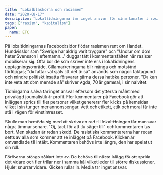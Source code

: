 ```yaml
---
title: "Lokalblaskorna och rasismen"
date: "2020-08-17"
description: "Lokaltidningarna tar inget ansvar för sina kanaler i social medier. Varför är det så?"
tags: ["rasism", "kapitalism"]
paper:
  name: ETC
---
```


På lokaltidningarnas Facebooksidor flödar rasismen runt om i landet. Hundvisslor som "Sverige har aldrig varit tryggare" och "Undrar om dom heter Svensson i efternamn..." duggar tätt i kommentarsfälten när rasister mobiliserar sig. Ofta bor de som skriver inte ens i lokaltidningens upptagningsområde. Gillamarkeringarna blir många och motstånd förlöjligas; "du fattar väl själv att det är så" används som någon faktagrund och mindre politiskt insatta försvarar gärna dessa hatiska personer. "Du kan inte veta att dom menade så" skriver Agda, 70 år gammal, i sin naivitet.

Tidningarna själva tar inget ansvar eftersom det yttersta målet med privatägd journalistik är profit. Fler kommentarer på Facebook gör att inläggen sprids till fler personer vilket genererar fler klicks på hemsidan vilket i sin tur ger mer annonspengar. Vett och etikett, etik och moral får inte stå i vägen för vinstintresset.

Skulle man bemöda sig med att skriva en rad till lokaltidningen får man svar några timmar senare. "Oj, tack för att du säger till" och kommentaren tas bort. Men skadan är redan skedd. De rasistiska kommentarerna har redan setts av alla som kommer att se inlägget på Facebook. Klicken är omvandlade till intäkt. Kommentaren behövs inte längre, den har spelat ut sin roll.

Förövarna stängs såklart inte av. De behövs till nästa inlägg för att sprida det vidare och fler trillar ner i samma hål vilket leder till större diskussioner. Hjulet snurrar vidare. Klicken rullar in. Media tar inget ansvar.
